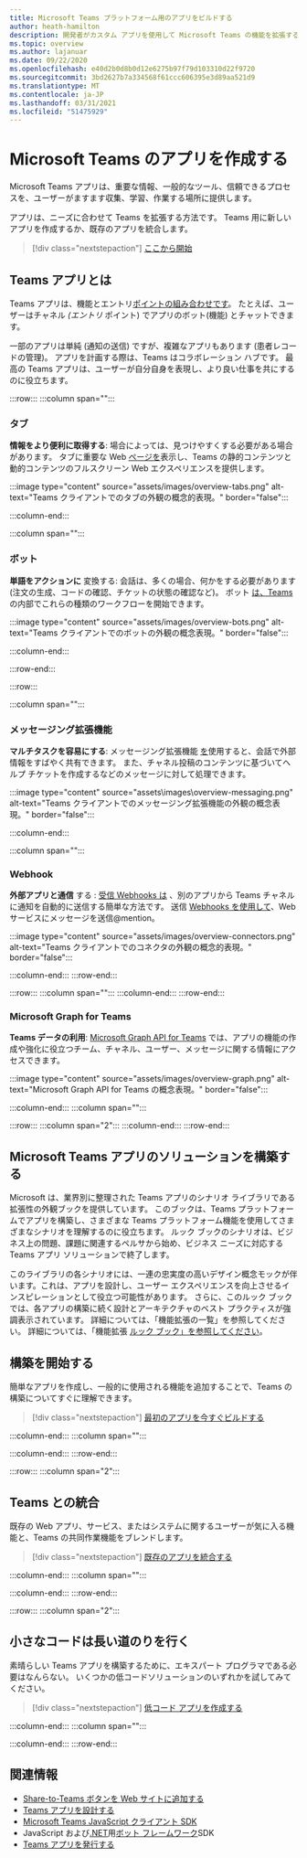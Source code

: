 ```yaml
---
title: Microsoft Teams プラットフォーム用のアプリをビルドする
author: heath-hamilton
description: 開発者がカスタム アプリを使用して Microsoft Teams の機能を拡張する方法の概要を確認します。
ms.topic: overview
ms.author: lajanuar
ms.date: 09/22/2020
ms.openlocfilehash: e40d2b0d8b0d12e6275b97f79d103310d22f9720
ms.sourcegitcommit: 3bd2627b7a334568f61ccc606395e3d89aa521d9
ms.translationtype: MT
ms.contentlocale: ja-JP
ms.lasthandoff: 03/31/2021
ms.locfileid: "51475929"
---
```

# <a name="build-apps-for-microsoft-teams"></a>Microsoft Teams のアプリを作成する

Microsoft Teams アプリは、重要な情報、一般的なツール、信頼できるプロセスを、ユーザーがますます収集、学習、作業する場所に提供します。

アプリは、ニーズに合わせて Teams を拡張する方法です。 Teams 用に新しいアプリを作成するか、既存のアプリを統合します。

> [!div class="nextstepaction"]
> [ここから開始](build-your-first-app/build-first-app-overview.md)

## <a name="what-are-teams-apps"></a>Teams アプリとは

Teams アプリは、機能とエントリ[ポイントの組み](concepts/capabilities-overview.md)[合わせです](concepts/extensibility-points.md)。 たとえば、ユーザーはチャネル *(エントリ* ポイント) でアプリのボット(機能) とチャットできます。

一部のアプリは単純 (通知の送信) ですが、複雑なアプリもあります (患者レコードの管理)。 アプリを計画する際は、Teams はコラボレーション ハブです。 最高の Teams アプリは、ユーザーが自分自身を表現し、より良い仕事を共にするのに役立ちます。

:::row:::
   :::column span="":::

### <a name="tabs"></a>タブ

**情報をより便利に取得する**: 場合によっては、見つけやすくする必要がある場合があります。 タブに重要な Web [ページを](tabs/what-are-tabs.md)表示し、Teams の静的コンテンツと動的コンテンツのフルスクリーン Web エクスペリエンスを提供します。

:::image type="content" source="assets/images/overview-tabs.png" alt-text="Teams クライアントでのタブの外観の概念的表現。" border="false":::

   :::column-end:::

   :::column span="":::

### <a name="bots"></a>ボット

**単語をアクションに** 変換する: 会話は、多くの場合、何かをする必要があります (注文の生成、コードの確認、チケットの状態の確認など)。 ボット [は、Teams](bots/what-are-bots.md) の内部でこれらの種類のワークフローを開始できます。

:::image type="content" source="assets/images/overview-bots.png" alt-text="Teams クライアントでのボットの外観の概念表現。" border="false":::

   :::column-end:::

:::row-end:::

:::row:::

   :::column span="":::

### <a name="messaging-extensions"></a>メッセージング拡張機能

**マルチタスクを容易にする**: メッセージング拡張機能 [を](messaging-extensions/what-are-messaging-extensions.md)使用すると、会話で外部情報をすばやく共有できます。 また、チャネル投稿のコンテンツに基づいてヘルプ チケットを作成するなどのメッセージに対して処理できます。

:::image type="content" source="assets\images\overview-messaging.png" alt-text="Teams クライアントでのメッセージング拡張機能の外観の概念表現。" border="false":::

   :::column-end:::

   :::column span="":::

### <a name="webhooks"></a>Webhook

**外部アプリと通信** する : [受信 Webhooks は](webhooks-and-connectors/what-are-webhooks-and-connectors.md#incoming-webhooks) 、別のアプリから Teams チャネルに通知を自動的に送信する簡単な方法です。 送信 [Webhooks を使用して](webhooks-and-connectors/what-are-webhooks-and-connectors.md#outgoing-webhooks)、Web サービスにメッセージを送信@mention。

:::image type="content" source="assets/images/overview-connectors.png" alt-text="Teams クライアントでのコネクタの外観の概念的表現。" border="false":::

   :::column-end:::
:::row-end:::

:::row:::
   :::column span="":::
   :::column-end:::
:::row-end:::

### <a name="microsoft-graph-for-teams"></a>Microsoft Graph for Teams

**Teams データの利用**: [Microsoft Graph API for Teams](https://docs.microsoft.com/graph/teams-concept-overview) では、アプリの機能の作成や強化に役立つチーム、チャネル、ユーザー、メッセージに関する情報にアクセスできます。

:::image type="content" source="assets/images/overview-graph.png" alt-text="Microsoft Graph API for Teams の概念表現。" border="false":::

   :::column-end:::
   :::column span="":::

:::row:::
   :::column span="2":::
   :::column-end:::
:::row-end:::

## <a name="build-solutions-for-microsoft-teams-apps"></a>Microsoft Teams アプリのソリューションを構築する
 
Microsoft は、業界別に整理された Teams アプリのシナリオ ライブラリである拡張性の外観ブックを提供しています。 このブックは、Teams プラットフォームでアプリを構築し、さまざまな Teams プラットフォーム機能を使用してさまざまなシナリオを理解するのに役立ちます。 ルック ブックのシナリオは、ビジネス上の問題、課題に関連するペルサから始め、ビジネス ニーズに対応する Teams アプリ ソリューションで終了します。

このライブラリの各シナリオには、一連の忠実度の高いデザイン概念モックが伴います。これは、アプリを設計し、ユーザー エクスペリエンスを向上させるインスピレーションとして役立つ可能性があります。 さらに、このルック ブックでは、各アプリの構築に続く設計とアーキテクチャのベスト プラクティスが強調表示されています。 詳細については、「機能拡張の一覧」を参照してください。 詳細については、「機能拡張 [ルック ブック」を参照してください](https://adoption.microsoft.com/extensibility-look-book/scenarios/)。 

## <a name="start-building"></a>構築を開始する

簡単なアプリを作成し、一般的に使用される機能を追加することで、Teams の構築についてすぐに理解できます。

> [!div class="nextstepaction"]
> [最初のアプリを今すぐビルドする](build-your-first-app/build-first-app-overview.md)

   :::column-end:::
   :::column span="":::

   :::column-end:::
:::row-end:::

:::row:::
   :::column span="2":::

## <a name="integrate-with-teams"></a>Teams との統合

既存の Web アプリ、サービス、またはシステムに関するユーザーが気に入る機能と、Teams の共同作業機能をブレンドします。

> [!div class="nextstepaction"]
> [既存のアプリを統合する](samples/integrating-web-apps.md)

   :::column-end:::
   :::column span="":::

   :::column-end:::
:::row-end:::

:::row:::
   :::column span="2":::

## <a name="a-little-code-goes-a-long-way"></a>小さなコードは長い道のりを行く

素晴らしい Teams アプリを構築するために、エキスパート プログラマである必要はなんらない。 いくつかの低コードソリューションのいずれかを試してみてください。

> [!div class="nextstepaction"]
> [低コード アプリを作成する](samples/teams-low-code-solutions.md)

   :::column-end:::
   :::column span="":::

   :::column-end:::
:::row-end:::

## <a name="resources"></a>関連情報

* [Share-to-Teams ボタンを Web サイトに追加する](concepts/build-and-test/share-to-teams.md)
* [Teams アプリを設計する](concepts/design/design-teams-app-overview.md)
* [Microsoft Teams JavaScript クライアント SDK](https://docs.microsoft.com/javascript/api/@microsoft/teams-js/?view=msteams-client-js-latest&preserve-view=true)
* JavaScript および[.NET](https://github.com/Microsoft/botbuilder-dotnet/)用[ボット フレームワーク](https://github.com/Microsoft/botbuilder-js)SDK
* [Teams アプリを発行する](concepts/deploy-and-publish/overview.md)
